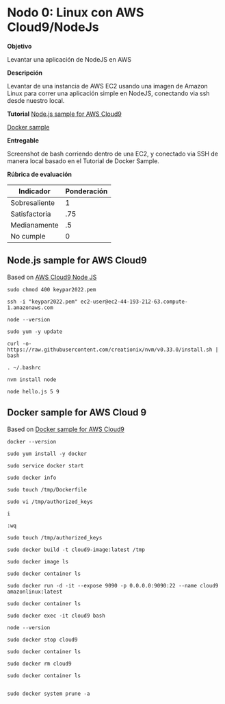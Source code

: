 # Nodo 0: Linux con AWS Cloud9/NodeJs
**Objetivo**

Levantar una aplicación de NodeJS en AWS

**Descripción**

Levantar de una instancia de AWS EC2 usando una imagen de Amazon Linux para correr una aplicación simple en NodeJS, conectando via ssh desde nuestro local.


**Tutorial**
[Node.js sample for AWS Cloud9](https://docs.aws.amazon.com/cloud9/latest/user-guide/sample-nodejs.html)

[Docker sample](https://docs.aws.amazon.com/cloud9/latest/user-guide/sample-docker.html)

**Entregable**

Screenshot de bash corriendo dentro de una EC2, y conectado via SSH de manera local basado en el Tutorial de Docker Sample.


**Rúbrica de evaluación**

| Indicador        | Ponderación  |      
|------------------|--------------|
| Sobresaliente    | 1            |
| Satisfactoria    |.75           | 
| Medianamente     | .5           |
| No cumple        | 0            |



## Node.js sample for AWS Cloud9

Based on [AWS Cloud9 Node JS](https://docs.aws.amazon.com/cloud9/latest/user-guide/sample-nodejs.html#sample-nodejs-prereqs)

```
sudo chmod 400 keypar2022.pem

ssh -i "keypar2022.pem" ec2-user@ec2-44-193-212-63.compute-1.amazonaws.com

node --version

sudo yum -y update

curl -o- https://raw.githubusercontent.com/creationix/nvm/v0.33.0/install.sh | bash

. ~/.bashrc

nvm install node

node hello.js 5 9

```

## Docker sample for AWS Cloud 9

Based on [Docker sample for AWS Cloud9](https://docs.aws.amazon.com/cloud9/latest/user-guide/sample-docker.html)

```
docker --version

sudo yum install -y docker

sudo service docker start

sudo docker info

sudo touch /tmp/Dockerfile

sudo vi /tmp/authorized_keys

i

:wq

sudo touch /tmp/authorized_keys

sudo docker build -t cloud9-image:latest /tmp

sudo docker image ls

sudo docker container ls

sudo docker run -d -it --expose 9090 -p 0.0.0.0:9090:22 --name cloud9 amazonlinux:latest

sudo docker container ls

sudo docker exec -it cloud9 bash

node --version

sudo docker stop cloud9

sudo docker container ls

sudo docker rm cloud9

sudo docker container ls


sudo docker system prune -a
```


